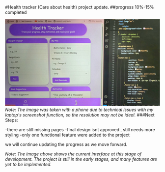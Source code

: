 #Health tracker (Care about health) project update.
##progress 10%-15% completed

![Health Tracker Screenshot](https://github.com/Callofcoders/CareUI/blob/main/githubphoto.jpg)
*Note: The image was taken with a phone due to technical issues with my laptop's screenshot function, so the resolution may not be ideal.*
###Next Steps:

-there are still missing pages 
-final design isnt approved , still needs more styling 
-only one functional feature were added to the project

we will continue updating the progress as we move forward.

*Note: The image above shows the current interface at this stage of development. The project is still in the early stages, and many features are yet to be implemented.*
